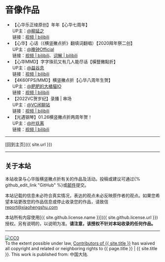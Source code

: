 # 音像作品

- 【心华乐正绫原创】年年【心华七周年】  
  UP主：[@柳延之](https://space.bilibili.com/4671829)  
  链接：[视频 \| bilibili](https://www.bilibili.com/video/BV1wq4y1c7Wv/)  
- 【心华】心话（《横竖撇点折》翻填词翻唱）【2020拜年祭二创】  
  UP主：[@晚钟Official](https://space.bilibili.com/303165863)  
  链接：[视频 \| bilibili](https://www.bilibili.com/video/BV1P7411676g/)、[词解 \| bilibili](https://www.bilibili.com/read/cv4516314)  
- 【心华MMD】字字珠玑又有几人能尽话【橫豎撇點折】  
  UP主：[@益谷息](https://space.bilibili.com/2704691)  
  链接：[视频 \| bilibili](https://www.bilibili.com/video/BV1HD4y197zW/)  
- 【4K60FPS/MMD】横竖撇点折【心华八周年生贺】  
  UP主：[@肥肥的大橘猫IO](https://space.bilibili.com/439258332)  
  链接：[视频 \| bilibili](https://www.bilibili.com/video/BV1RR4y1z7kF/)  
- 【2022VC贺岁纪】录播 \| 串场  
  UP主：[@VC闲聊站](https://space.bilibili.com/430266104)  
  链接：[视频 \| bilibili](https://www.bilibili.com/video/BV1wP4y1N7kp/?t=2420)  
- 【光遇钢琴】01.26横竖撇点折两周年贺！  
  UP主：[@叶玖离](https://space.bilibili.com/42839388)  
  链接：[视频 \| bilibili](https://www.bilibili.com/video/BV1XP4y1P7kk/)  

---

[回到主页]({{ site.url }})

---

## 关于本站

本站收录与心华版横竖撇点折有关的作品及活动。投稿或建议可通过{% github_edit_link "GitHub" %}或[邮件](mailto:contribute@xiaohengshu.com)提交。

本站记载的信息未必符合真实情况，表达的观点未必反映原作者的观点。如果您希望本站更改您的作品信息或停止收录您的作品，请致信[report@xiaohengshu.com](mailto:report@xiaohengshu.com)

本站所有内容使用[{{ site.github.license.name }}]({{ site.github.license.url }})授权。另有说明的，以说明为准。**请注意，该授权不针对本站收录的任何作品。**

---

<p xmlns:dct="http://purl.org/dc/terms/" xmlns:vcard="http://www.w3.org/2001/vcard-rdf/3.0#">
  <a rel="license"
     href="http://creativecommons.org/publicdomain/zero/1.0/">
    <img src="https://licensebuttons.net/p/zero/1.0/88x31.png" style="border-style: none;" alt="CC0" />
  </a>
  <br />
  To the extent possible under law,
  <a rel="dct:publisher"
     href="{{ site.url }}/about">
    <span property="dct:title">Contributors of {{ site.title }}</span></a>
  has waived all copyright and related or neighboring rights to
  <span property="dct:title">{{ page.title }} | {{ site.title }}</span>.
This work is published from:
<span property="vcard:Country" datatype="dct:ISO3166"
      content="CN" about="{{ site.url }}/about">
  中国大陆</span>.
</p>
